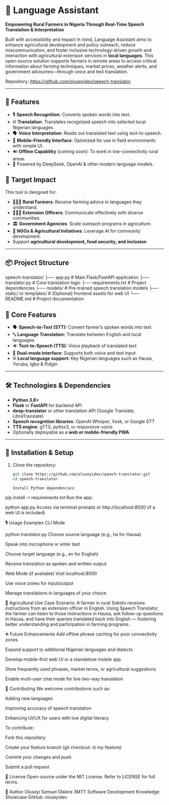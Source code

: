 # 🌾 Language Assistant

**Empowering Rural Farmers in Nigeria Through Real-Time Speech Translation & Interpretation** 

Built with accessibility and impact in mind, Language Assistant aims to enhance agricultural development and policy outreach, reduce miscommunication, and foster inclusive technology-driven growth and interaction with agricultural extension services in **local languages**. This open-source solution supports farmers in remote areas to access critical information about farming techniques, market prices, weather alerts, and government advisories—through voice and text translation.

Repository: https://github.com/oluseyidev/speech-translator

---

## 🚀 Features

- 🎙️ **Speech Recognition**: Converts spoken words into text.
- 🌐 **Translation**: Translates recognized speech into selected local Nigerian languages.
- 🗣️ **Voice Interpretation**: Reads out translated text using text-to-speech.
- 📱 **Mobile-Friendly Interface**: Optimized for use in field environments with simple UI.
- 🔊 **Offline Capability** (coming soon): To work in low-connectivity rural areas.
- 🧠 Powered by DeepSeek, OpenAI & other modern language models.


## 🌾 Target Impact

This tool is designed for:
- 🧑🏾‍🌾 **Rural Farmers**: Receive farming advice in languages they understand.
- 👨🏾‍💼 **Extension Officers**: Communicate effectively with diverse communities.
- 🏛️ **Government Agencies**: Scale outreach programs in agriculture.
- 🤝 **NGOs & Agricultural Initiatives**: Leverage AI for community development.
- Support **agricultural development, food security, and inclusion**

---

## 📦 Project Structure

speech-translator/
├── app.py # Main Flask/FastAPI application
├── translator.py # Core translation logic
├── requirements.txt # Project dependencies
├── models/ # Pre-trained speech translation models
├── static/ or templates/ # (Optional) frontend assets for web UI
└── README.md # Project documentation

## 🚀 Core Features

- 🗣️ **Speech-to-Text (STT):** Convert farmer’s spoken words into text
- 🔤 **Language Translation:** Translate between English and local languages
- 🔉 **Text-to-Speech (TTS):** Voice playback of translated text
- 💬 **Dual-mode interface:** Supports both voice and text input
- 🌐 **Local language support:** Key Nigerian languages such as Hausa, Yoruba, Igbo & Pidgin

---

## 🛠️ Technologies & Dependencies

- **Python 3.8+**  
- **Flask** or **FastAPI** for backend API  
- **deep-translator** or other translation API (Google Translate, LibreTranslate)  
- **Speech recognition libraries**: OpenAI Whisper, Vosk, or Google STT  
- **TTS engine**: gTTS, pyttsx3, or responsive-voice  
- Optionally deployable as a **web or mobile-friendly PWA**

---

## 🧪 Installation & Setup

1. Clone the repository:
   ```bash
   git clone https://github.com/oluseyidev/speech-translator.git
   cd speech-translator

   Install Python dependencies:

pip install -r requirements.txt
Run the app:

python app.py
Access via terminal prompts or http://localhost:8000 (if a web UI is included)

🎙️ Usage Examples
CLI Mode

python translator.py
Choose source language (e.g., ha for Hausa)

Speak into microphone or enter text

Choose target language (e.g., en for English)

Receive translation as spoken and written output

Web Mode (if available)
Visit localhost:8000

Use voice zones for input/output

Manage translations in languages of your choice

🌾 Agricultural Use Case
Scenario:
A farmer in rural Sokoto receives instructions from an extension officer in English. Using Speech Translator, the farmer can listen to those instructions in Hausa, ask follow-up questions in Hausa, and have their queries translated back into English — fostering better understanding and participation in farming programs.

➕ Future Enhancements
Add offline phrase caching for poor connectivity zones

Expand support to additional Nigerian languages and dialects

Develop mobile-first web UI or a standalone mobile app

Store frequently used phrases, market terms, or agricultural suggestions

Enable multi-user chat mode for live two-way translation

📂 Contributing
We welcome contributions such as:

Adding new languages

Improving accuracy of speech translation

Enhancing UI/UX for users with low digital literacy

To contribute:

Fork this repository

Create your feature branch (git checkout -b my-feature)

Commit your changes and push

Submit a pull request

📜 License
Open-source under the MIT License. Refer to LICENSE for full terms.

📣 Author
Oluseyi Samuel Olalere
3MTT Software Development Knowledge Showcase
GitHub: oluseyidev
